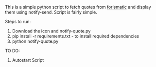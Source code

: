 This is a simple python script to fetch quotes from [forismatic](http://forismatic.com/) and display them using notify-send.
Script is fairly simple.

Steps to run:
1. Download the icon and notify-quote.py
2. pip install -r requirements.txt - to install required dependencies
3. python notify-quote.py

TO DO:
1. Autostart Script